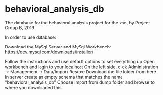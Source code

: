 # behavioral_analysis_db
The database for the behavioral analysis project for the zoo, by Project Group B, 2019


In order to use database:

Download the MySql Server and MySql Workbench:
https://dev.mysql.com/downloads/installer/

Follow the instructions and use default options to set everything up
Open workbench and login to your localhost
On the left side, click Administration -> Management -> Data/Import Restore
Download the file folder from here
In server create an empty schema that matches the name "behavioral_analysis_db"
Choose import from dump folder and browse to where you downloaded this

